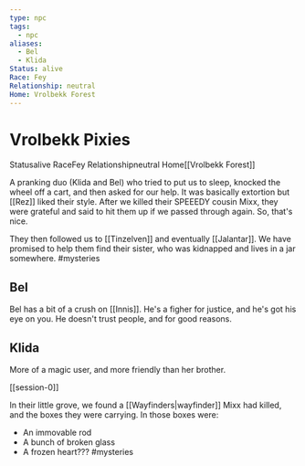 ```yaml
---
type: npc
tags:
  - npc
aliases:
  - Bel
  - Klida
Status: alive
Race: Fey
Relationship: neutral
Home: Vrolbekk Forest
---
```


# Vrolbekk Pixies

<span class="dataview inline-field"><span class="inline-field-key">Status</span><span class="inline-field-value">alive</span></span>
<span class="dataview inline-field"><span class="inline-field-key">Race</span><span class="inline-field-value">Fey</span></span>
<span class="dataview inline-field"><span class="inline-field-key">Relationship</span><span class="inline-field-value">neutral</span></span>
<span class="dataview inline-field"><span class="inline-field-key">Home</span><span class="inline-field-value">[[Vrolbekk Forest]]</span></span>

A pranking duo (Klida and Bel) who tried to put us to sleep, knocked the wheel off a cart, and then asked for our help. It was basically extortion but [[Rez]] liked their style. After we killed their SPEEEDY cousin Mixx, they were grateful and said to hit them up if we passed through again. So, that's nice.

They then followed us to [[Tinzelven]] and eventually [[Jalantar]]. We have promised to help them find their sister, who was kidnapped and lives in a jar somewhere. #mysteries 

## Bel

Bel has a bit of a crush on [[Innis]]. He's a figher for justice, and he's got his eye on you. He doesn't trust people, and for good reasons.

## Klida 

More of a magic user, and more friendly than her brother.



[[session-0]]

In their little grove, we found a [[Wayfinders|wayfinder]] Mixx had killed, and the boxes they were carrying. In those boxes were:

- An immovable rod
- A bunch of broken glass
- A frozen heart??? #mysteries


